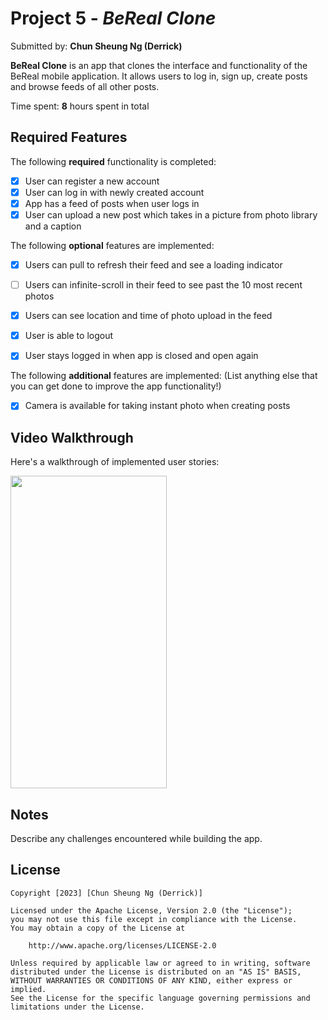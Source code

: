# Project 5 - *BeReal Clone*

Submitted by: **Chun Sheung Ng (Derrick)**

**BeReal Clone** is an app that clones the interface and functionality of the BeReal mobile application. It allows users to log in, sign up, create posts and browse feeds of all other posts.

Time spent: **8** hours spent in total

## Required Features

The following **required** functionality is completed:

- [x] User can register a new account
- [x] User can log in with newly created account
- [x] App has a feed of posts when user logs in
- [x] User can upload a new post which takes in a picture from photo library and a caption    
 
The following **optional** features are implemented:

- [x] Users can pull to refresh their feed and see a loading indicator
- [ ] Users can infinite-scroll in their feed to see past the 10 most recent photos
- [x] Users can see location and time of photo upload in the feed    
- [x] User is able to logout
- [x] User stays logged in when app is closed and open again    


The following **additional** features are implemented:
(List anything else that you can get done to improve the app functionality!)

- [x] Camera is available for taking instant photo when creating posts

## Video Walkthrough

Here's a walkthrough of implemented user stories:
<!--BeReal-Clone-Demo.gif-->
<img src="BeReal-Clone-Demo.gif" width="250" height="500"/>
<!--<img src='http://i.imgur.com/link/to/your/gif/file.gif' title='Video Walkthrough' width='' alt='Video Walkthrough' />-->

<!-- Recommended tools:
[Kap](https://getkap.co/) for macOS
[ScreenToGif](https://www.screentogif.com/) for Windows
[peek](https://github.com/phw/peek) for Linux. -->

## Notes

Describe any challenges encountered while building the app.

## License

    Copyright [2023] [Chun Sheung Ng (Derrick)]

    Licensed under the Apache License, Version 2.0 (the "License");
    you may not use this file except in compliance with the License.
    You may obtain a copy of the License at

        http://www.apache.org/licenses/LICENSE-2.0

    Unless required by applicable law or agreed to in writing, software
    distributed under the License is distributed on an "AS IS" BASIS,
    WITHOUT WARRANTIES OR CONDITIONS OF ANY KIND, either express or implied.
    See the License for the specific language governing permissions and
    limitations under the License.


